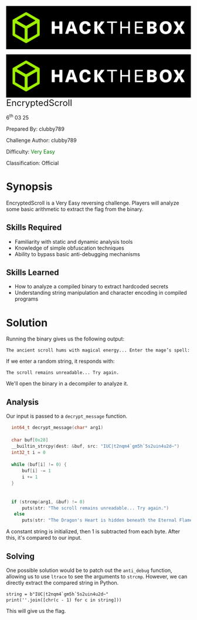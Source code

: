 <img src="../../assets/banner.png" style="zoom: 80%;" align=center />

<img src="../../assets/htb.png" style="zoom: 80%;" align='left' /><font size="5">EncryptedScroll</font>

  6<sup>th</sup> 03 25

  Prepared By: clubby789

  Challenge Author: clubby789

  Difficulty: <font color=green>Very Easy</font>

  Classification: Official






# Synopsis

EncryptedScroll is a Very Easy reversing challenge. Players will analyze some basic arithmetic to extract the flag from the binary.

## Skills Required
- Familiarity with static and dynamic analysis tools
- Knowledge of simple obfuscation techniques
- Ability to bypass basic anti-debugging mechanisms

## Skills Learned
- How to analyze a compiled binary to extract hardcoded secrets
- Understanding string manipulation and character encoding in compiled programs

# Solution

Running the binary gives us the following output:

```
The ancient scroll hums with magical energy... Enter the mage’s spell:
```

If we enter a random string, it responds with:

```
The scroll remains unreadable... Try again.
```

We'll open the binary in a decompiler to analyze it.

## Analysis

Our input is passed to a `decrypt_message` function.

```c
  int64_t decrypt_message(char* arg1)

  char buf[0x28]
  __builtin_strcpy(dest: &buf, src: "IUC|t2nqm4`gm5h`5s2uin4u2d~")
  int32_t i = 0
  
  while (buf[i] != 0) {
      buf[i] -= 1
      i += 1
  }
  
  
  if (strcmp(arg1, &buf) != 0)
      puts(str: "The scroll remains unreadable... Try again.")
   else
      puts(str: "The Dragon's Heart is hidden beneath the Eternal Flame in El…")
```

A constant string is initialized, then 1 is subtracted from each byte. After this, it's compared to our input.

## Solving

One possible solution would be to patch out the `anti_debug` function, allowing us to use `ltrace` to see the arguments to `strcmp`. However, we can directly extract the compared string in Python.

```
string = b"IUC|t2nqm4`gm5h`5s2uin4u2d~"
print(''.join([chr(c - 1) for c in string]))
```

This will give us the flag.
